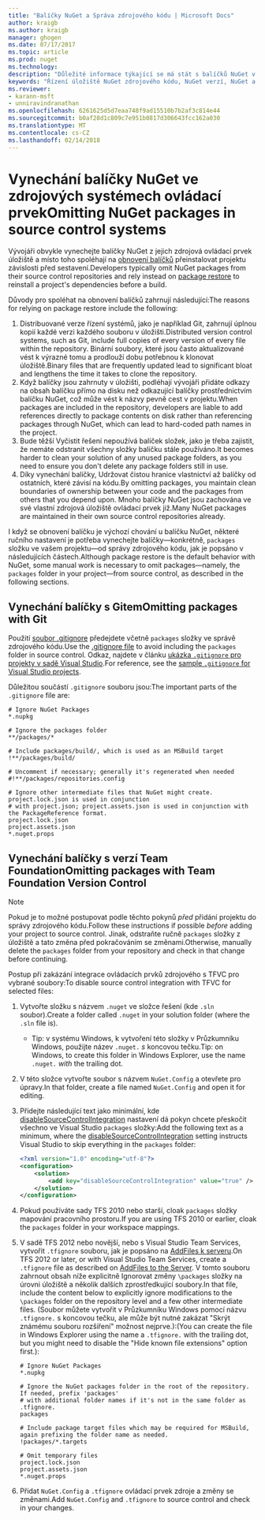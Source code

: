 ```yaml
---
title: "Balíčky NuGet a Správa zdrojového kódu | Microsoft Docs"
author: kraigb
ms.author: kraigb
manager: ghogen
ms.date: 07/17/2017
ms.topic: article
ms.prod: nuget
ms.technology: 
description: "Důležité informace týkající se má stát s balíčků NuGet v rámci správy verzí a zdroj řízení systémů a jak vynechejte balíčky s git a TFVC."
keywords: "Řízení úložiště NuGet zdrojového kódu, NuGet verzí, NuGet a git, NuGet a sady TFS, NuGet a TFVC, vynechejte balíčky, zdrojová ovládací prvek úložiště, verze"
ms.reviewer:
- karann-msft
- unniravindranathan
ms.openlocfilehash: 6261625d5d7eaa748f9ad15510b7b2af3c814e44
ms.sourcegitcommit: b0af28d1c809c7e951b0817d306643fcc162a030
ms.translationtype: MT
ms.contentlocale: cs-CZ
ms.lasthandoff: 02/14/2018
---
```

# <a name="omitting-nuget-packages-in-source-control-systems"></a><span data-ttu-id="9584d-104">Vynechání balíčky NuGet ve zdrojových systémech ovládací prvek</span><span class="sxs-lookup"><span data-stu-id="9584d-104">Omitting NuGet packages in source control systems</span></span>

<span data-ttu-id="9584d-105">Vývojáři obvykle vynechejte balíčky NuGet z jejich zdrojová ovládací prvek úložiště a místo toho spoléhají na [obnovení balíčků](../consume-packages/package-restore.md) přeinstalovat projektu závislosti před sestavení.</span><span class="sxs-lookup"><span data-stu-id="9584d-105">Developers typically omit NuGet packages from their source control repositories and rely instead on [package restore](../consume-packages/package-restore.md) to reinstall a project's dependencies before a build.</span></span>

<span data-ttu-id="9584d-106">Důvody pro spoléhat na obnovení balíčků zahrnují následující:</span><span class="sxs-lookup"><span data-stu-id="9584d-106">The reasons for relying on package restore include the following:</span></span>

1. <span data-ttu-id="9584d-107">Distribuované verze řízení systémů, jako je například Git, zahrnují úplnou kopií každé verzi každého souboru v úložišti.</span><span class="sxs-lookup"><span data-stu-id="9584d-107">Distributed version control systems, such as Git, include full copies of every version of every file within the repository.</span></span> <span data-ttu-id="9584d-108">Binární soubory, které jsou často aktualizované vést k výrazné tomu a prodlouží dobu potřebnou k klonovat úložiště.</span><span class="sxs-lookup"><span data-stu-id="9584d-108">Binary files that are frequently updated lead to significant bloat and lengthens the time it takes to clone the repository.</span></span>
1. <span data-ttu-id="9584d-109">Když balíčky jsou zahrnuty v úložišti, podléhají vývojáři přidáte odkazy na obsah balíčku přímo na disku než odkazující balíčky prostřednictvím balíčku NuGet, což může vést k názvy pevně cest v projektu.</span><span class="sxs-lookup"><span data-stu-id="9584d-109">When packages are included in the repository, developers are liable to add references directly to package contents on disk rather than referencing packages through NuGet, which can lead to hard-coded path names in the project.</span></span>
1. <span data-ttu-id="9584d-110">Bude těžší Vyčistit řešení nepoužívá balíček složek, jako je třeba zajistit, že nemáte odstranit všechny složky balíčku stále používáno.</span><span class="sxs-lookup"><span data-stu-id="9584d-110">It becomes harder to clean your solution of any unused package folders, as you need to ensure you don't delete any package folders still in use.</span></span>
1. <span data-ttu-id="9584d-111">Díky vynechání balíčky, Udržovat čistou hranice vlastnictví až balíčky od ostatních, které závisí na kódu.</span><span class="sxs-lookup"><span data-stu-id="9584d-111">By omitting packages, you maintain clean boundaries of ownership between your code and the packages from others that you depend upon.</span></span> <span data-ttu-id="9584d-112">Mnoho balíčky NuGet jsou zachována ve své vlastní zdrojová úložiště ovládací prvek již.</span><span class="sxs-lookup"><span data-stu-id="9584d-112">Many NuGet packages are maintained in their own source control repositories already.</span></span>

<span data-ttu-id="9584d-113">I když se obnovení balíčku je výchozí chování u balíčku NuGet, některé ručního nastavení je potřeba vynechejte balíčky&mdash;konkrétně, `packages` složku ve vašem projektu&mdash;od správy zdrojového kódu, jak je popsáno v následujících částech.</span><span class="sxs-lookup"><span data-stu-id="9584d-113">Although package restore is the default behavior with NuGet, some manual work is necessary to omit packages&mdash;namely, the `packages` folder in your project&mdash;from source control, as described in the following sections.</span></span>

## <a name="omitting-packages-with-git"></a><span data-ttu-id="9584d-114">Vynechání balíčky s Gitem</span><span class="sxs-lookup"><span data-stu-id="9584d-114">Omitting packages with Git</span></span>

<span data-ttu-id="9584d-115">Použití [soubor .gitignore](https://git-scm.com/docs/gitignore) předejdete včetně `packages` složky ve správě zdrojového kódu.</span><span class="sxs-lookup"><span data-stu-id="9584d-115">Use the [.gitignore file](https://git-scm.com/docs/gitignore) to avoid including the `packages` folder in source control.</span></span> <span data-ttu-id="9584d-116">Odkaz, najdete v článku [ukázka `.gitignore` pro projekty v sadě Visual Studio](https://github.com/github/gitignore/blob/master/VisualStudio.gitignore).</span><span class="sxs-lookup"><span data-stu-id="9584d-116">For reference, see the [sample `.gitignore` for Visual Studio projects](https://github.com/github/gitignore/blob/master/VisualStudio.gitignore).</span></span>

<span data-ttu-id="9584d-117">Důležitou součástí `.gitignore` souboru jsou:</span><span class="sxs-lookup"><span data-stu-id="9584d-117">The important parts of the `.gitignore` file are:</span></span>

```gitignore
# Ignore NuGet Packages
*.nupkg

# Ignore the packages folder
**/packages/*

# Include packages/build/, which is used as an MSBuild target
!**/packages/build/

# Uncomment if necessary; generally it's regenerated when needed
#!**/packages/repositories.config

# Ignore other intermediate files that NuGet might create. project.lock.json is used in conjunction
# with project.json; project.assets.json is used in conjunction with the PackageReference format.
project.lock.json
project.assets.json
*.nuget.props
```

## <a name="omitting-packages-with-team-foundation-version-control"></a><span data-ttu-id="9584d-118">Vynechání balíčky s verzí Team Foundation</span><span class="sxs-lookup"><span data-stu-id="9584d-118">Omitting packages with Team Foundation Version Control</span></span>

> [!Note]
> <span data-ttu-id="9584d-119">Pokud je to možné postupovat podle těchto pokynů *před* přidání projektu do správy zdrojového kódu.</span><span class="sxs-lookup"><span data-stu-id="9584d-119">Follow these instructions if possible *before* adding your project to source control.</span></span> <span data-ttu-id="9584d-120">Jinak, odstraňte ručně `packages` složky z úložiště a tato změna před pokračováním se změnami.</span><span class="sxs-lookup"><span data-stu-id="9584d-120">Otherwise, manually delete the `packages` folder from your repository and check in that change before continuing.</span></span>

<span data-ttu-id="9584d-121">Postup při zakázání integrace ovládacích prvků zdrojového s TFVC pro vybrané soubory:</span><span class="sxs-lookup"><span data-stu-id="9584d-121">To disable source control integration with TFVC for selected files:</span></span>

1. <span data-ttu-id="9584d-122">Vytvořte složku s názvem `.nuget` ve složce řešení (kde `.sln` soubor).</span><span class="sxs-lookup"><span data-stu-id="9584d-122">Create a folder called `.nuget` in your solution folder (where the `.sln` file is).</span></span>
    - <span data-ttu-id="9584d-123">Tip: v systému Windows, k vytvoření této složky v Průzkumníku Windows, použijte název `.nuget.` *s* koncovou tečku.</span><span class="sxs-lookup"><span data-stu-id="9584d-123">Tip: on Windows, to create this folder in Windows Explorer, use the name `.nuget.` *with* the trailing dot.</span></span>

1. <span data-ttu-id="9584d-124">V této složce vytvořte soubor s názvem `NuGet.Config` a otevřete pro úpravy.</span><span class="sxs-lookup"><span data-stu-id="9584d-124">In that folder, create a file named `NuGet.Config` and open it for editing.</span></span>

1. <span data-ttu-id="9584d-125">Přidejte následující text jako minimální, kde [disableSourceControlIntegration](../reference/nuget-config-file.md#solution-section) nastavení dá pokyn chcete přeskočit všechno ve Visual Studio `packages` složky:</span><span class="sxs-lookup"><span data-stu-id="9584d-125">Add the following text as a minimum, where the [disableSourceControlIntegration](../reference/nuget-config-file.md#solution-section) setting instructs Visual Studio to skip everything in the `packages` folder:</span></span>

   ```xml
   <?xml version="1.0" encoding="utf-8"?>
   <configuration>
       <solution>
           <add key="disableSourceControlIntegration" value="true" />
       </solution>
   </configuration>
   ```

1. <span data-ttu-id="9584d-126">Pokud používáte sady TFS 2010 nebo starší, cloak `packages` složky mapování pracovního prostoru.</span><span class="sxs-lookup"><span data-stu-id="9584d-126">If you are using TFS 2010 or earlier, cloak the `packages` folder in your workspace mappings.</span></span>

1. <span data-ttu-id="9584d-127">V sadě TFS 2012 nebo novější, nebo s Visual Studio Team Services, vytvořit `.tfignore` souboru, jak je popsáno na [AddFiles k serveru](https://www.visualstudio.com/en-us/docs/tfvc/add-files-server#tfignore).</span><span class="sxs-lookup"><span data-stu-id="9584d-127">On TFS 2012 or later, or with Visual Studio Team Services, create a `.tfignore` file as described on [AddFiles to the Server](https://www.visualstudio.com/en-us/docs/tfvc/add-files-server#tfignore).</span></span> <span data-ttu-id="9584d-128">V tomto souboru zahrnout obsah níže explicitně Ignorovat změny `\packages` složky na úrovni úložiště a několik dalších zprostředkující soubory.</span><span class="sxs-lookup"><span data-stu-id="9584d-128">In that file, include the content below to explicitly ignore modifications to the `\packages` folder on the repository level and a few other intermediate files.</span></span> <span data-ttu-id="9584d-129">(Soubor můžete vytvořit v Průzkumníku Windows pomocí názvu `.tfignore.` s koncovou tečku, ale může být nutné zakázat "Skrýt známému souboru rozšíření" možnost nejprve.):</span><span class="sxs-lookup"><span data-stu-id="9584d-129">(You can create the file in Windows Explorer using the name a `.tfignore.` with the trailing dot, but you might need to disable the "Hide known file extensions" option first.):</span></span>

   ```cli
   # Ignore NuGet Packages
   *.nupkg

   # Ignore the NuGet packages folder in the root of the repository. If needed, prefix 'packages'
   # with additional folder names if it's not in the same folder as .tfignore.   
   packages

   # Include package target files which may be required for MSBuild, again prefixing the folder name as needed.
   !packages/*.targets

   # Omit temporary files
   project.lock.json
   project.assets.json
   *.nuget.props
   ```

1. <span data-ttu-id="9584d-130">Přidat `NuGet.Config` a `.tfignore` ovládací prvek zdroje a změny se změnami.</span><span class="sxs-lookup"><span data-stu-id="9584d-130">Add `NuGet.Config` and `.tfignore` to source control and check in your changes.</span></span>
